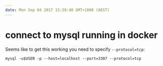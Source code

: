 ```yaml
---
date: Mon Sep 04 2017 15:28:48 GMT+1000 (AEST)
---
```


# connect to mysql running in docker

Seems like to get this working you need to specify `--protocol=tcp`:

```
mysql -u$USER -p --host=localhost --port=3307 --protocol=tcp
```
